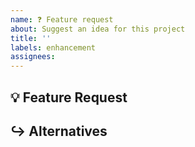 ```yaml
---
name: ❓ Feature request
about: Suggest an idea for this project 
title: ''
labels: enhancement
assignees:
---
```


## 💡 Feature Request

<!-- A clear and concise description of the feature proposal. -->

## ↪ Alternatives

<!-- A clear and concise description of any alternative solutions or features you've considered. -->
